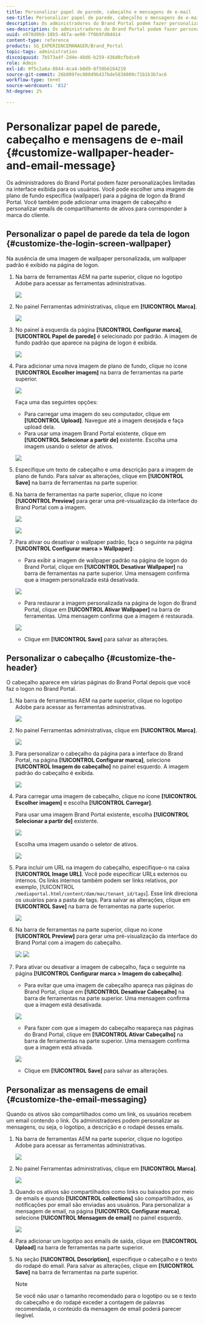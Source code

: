 ```yaml
---
title: Personalizar papel de parede, cabeçalho e mensagens de e-mail
seo-title: Personalizar papel de parede, cabeçalho e mensagens de e-mail
description: Os administradores do Brand Portal podem fazer personalizações limitadas na interface exibida para os usuários. Você pode escolher uma imagem de plano de fundo específica (wallpaper) para a página de logon da Brand Portal. Você também pode adicionar uma imagem de cabeçalho e personalizar emails de compartilhamento de ativos para corresponder à marca do cliente.
seo-description: Os administradores do Brand Portal podem fazer personalizações limitadas na interface exibida para os usuários. Você pode escolher uma imagem de plano de fundo específica (wallpaper) para a página de logon da Brand Portal. Você também pode adicionar uma imagem de cabeçalho e personalizar emails de compartilhamento de ativos para corresponder à marca do cliente.
uuid: e078d0b9-18b5-467a-ae90-7f0b9fd0d414
content-type: reference
products: SG_EXPERIENCEMANAGER/Brand_Portal
topic-tags: administration
discoiquuid: 7b573a4f-2d4e-48d6-b259-436d0cfbdce9
role: Admin
exl-id: 9f5c2a6a-8844-4ca4-b0d9-8f50b6164219
source-git-commit: 26b009fec800d9b437bde5838009c71b1b3b7ac6
workflow-type: tm+mt
source-wordcount: '812'
ht-degree: 2%

---
```


# Personalizar papel de parede, cabeçalho e mensagens de e-mail {#customize-wallpaper-header-and-email-message}

Os administradores do Brand Portal podem fazer personalizações limitadas na interface exibida para os usuários. Você pode escolher uma imagem de plano de fundo específica (wallpaper) para a página de logon da Brand Portal. Você também pode adicionar uma imagem de cabeçalho e personalizar emails de compartilhamento de ativos para corresponder à marca do cliente.

## Personalizar o papel de parede da tela de logon {#customize-the-login-screen-wallpaper}

Na ausência de uma imagem de wallpaper personalizada, um wallpaper padrão é exibido na página de logon.

1. Na barra de ferramentas AEM na parte superior, clique no logotipo Adobe para acessar as ferramentas administrativas.

   ![](assets/aemlogo.png)

1. No painel Ferramentas administrativas, clique em **[!UICONTROL Marca]**.


   ![](assets/admin-tools-panel-10.png)

1. No painel à esquerda da página **[!UICONTROL Configurar marca]**, **[!UICONTROL Papel de parede]** é selecionado por padrão. A imagem de fundo padrão que aparece na página de logon é exibida.

   ![](assets/default_wallpaper.png)

1. Para adicionar uma nova imagem de plano de fundo, clique no ícone **[!UICONTROL Escolher imagem]** na barra de ferramentas na parte superior.

   ![](assets/choose_wallpaperimage.png)

   Faça uma das seguintes opções:

   * Para carregar uma imagem do seu computador, clique em **[!UICONTROL Upload]**. Navegue até a imagem desejada e faça upload dela.
   * Para usar uma imagem Brand Portal existente, clique em **[!UICONTROL Selecionar a partir de]** existente. Escolha uma imagem usando o seletor de ativos.

   ![](assets/asset-picker.png)

1. Especifique um texto de cabeçalho e uma descrição para a imagem de plano de fundo. Para salvar as alterações, clique em **[!UICONTROL Save]** na barra de ferramentas na parte superior.

1. Na barra de ferramentas na parte superior, clique no ícone **[!UICONTROL Preview]** para gerar uma pré-visualização da interface do Brand Portal com a imagem.

   ![](assets/chlimage_1.png)

   ![](assets/custom-wallpaper-preview.png)

1. Para ativar ou desativar o wallpaper padrão, faça o seguinte na página **[!UICONTROL Configurar marca > Wallpaper]**:

   * Para exibir a imagem de wallpaper padrão na página de logon do Brand Portal, clique em **[!UICONTROL Desativar Wallpaper]** na barra de ferramentas na parte superior. Uma mensagem confirma que a imagem personalizada está desativada.

   ![](assets/chlimage_1-1.png)

   * Para restaurar a imagem personalizada na página de logon do Brand Portal, clique em **[!UICONTROL Ativar Wallpaper]** na barra de ferramentas. Uma mensagem confirma que a imagem é restaurada.

   ![](assets/chlimage_1-2.png)

   * Clique em **[!UICONTROL Save]** para salvar as alterações.



## Personalizar o cabeçalho {#customize-the-header}

O cabeçalho aparece em várias páginas do Brand Portal depois que você faz o logon no Brand Portal.

1. Na barra de ferramentas AEM na parte superior, clique no logotipo Adobe para acessar as ferramentas administrativas.

   ![](assets/aemlogo.png)

1. No painel Ferramentas administrativas, clique em **[!UICONTROL Marca]**.

   ![](assets/admin-tools-panel-11.png)

1. Para personalizar o cabeçalho da página para a interface do Brand Portal, na página **[!UICONTROL Configurar marca]**, selecione **[!UICONTROL Imagem do cabeçalho]** no painel esquerdo. A imagem padrão do cabeçalho é exibida.

   ![](assets/default-header.png)

1. Para carregar uma imagem de cabeçalho, clique no ícone **[!UICONTROL Escolher imagem]** e escolha **[!UICONTROL Carregar]**.

   Para usar uma imagem Brand Portal existente, escolha **[!UICONTROL Selecionar a partir de]** existente.

   ![](assets/choose_wallpaperimage-1.png)

   Escolha uma imagem usando o seletor de ativos.

   ![](assets/asset-picker-header.png)

1. Para incluir um URL na imagem do cabeçalho, especifique-o na caixa **[!UICONTROL Image URL]**. Você pode especificar URLs externos ou internos. Os links internos também podem ser links relativos, por exemplo,
   [!UICONTROL `/mediaportal.html/content/dam/mac/tenant_id/tags`].
Esse link direciona os usuários para a pasta de tags.
Para salvar as alterações, clique em **[!UICONTROL Save]** na barra de ferramentas na parte superior.

   ![](assets/configure_brandingheaderimageurl.png)

1. Na barra de ferramentas na parte superior, clique no ícone **[!UICONTROL Preview]** para gerar uma pré-visualização da interface do Brand Portal com a imagem do cabeçalho.

   ![](assets/chlimage_1-3.png)
   ![](assets/custom_header_preview.png)

1. Para ativar ou desativar a imagem de cabeçalho, faça o seguinte na página **[!UICONTROL Configurar marca > Imagem do cabeçalho]**:

   * Para evitar que uma imagem de cabeçalho apareça nas páginas do Brand Portal, clique em **[!UICONTROL Desativar Cabeçalho]** na barra de ferramentas na parte superior. Uma mensagem confirma que a imagem está desativada.

   ![](assets/chlimage_1-4.png)

   * Para fazer com que a imagem do cabeçalho reapareça nas páginas do Brand Portal, clique em **[!UICONTROL Ativar Cabeçalho]** na barra de ferramentas na parte superior. Uma mensagem confirma que a imagem está ativada.

   ![](assets/chlimage_1-5.png)

   * Clique em **[!UICONTROL Save]** para salvar as alterações.



## Personalizar as mensagens de email {#customize-the-email-messaging}

Quando os ativos são compartilhados como um link, os usuários recebem um email contendo o link. Os administradores podem personalizar as mensagens, ou seja, o logotipo, a descrição e o rodapé desses emails.

1. Na barra de ferramentas AEM na parte superior, clique no logotipo Adobe para acessar as ferramentas administrativas.

   ![](assets/aemlogo.png)

1. No painel Ferramentas administrativas, clique em **[!UICONTROL Marca]**.

   ![](assets/admin-tools-panel-12.png)

1. Quando os ativos são compartilhados como links ou baixados por meio de emails e quando **[!UICONTROL collections]** são compartilhados, as notificações por email são enviadas aos usuários. Para personalizar a mensagem de email, na página **[!UICONTROL Configurar marca]**, selecione **[!UICONTROL Mensagem de email]** no painel esquerdo.

   ![](assets/configure-branding-page-email.png)

1. Para adicionar um logotipo aos emails de saída, clique em **[!UICONTROL Upload]** na barra de ferramentas na parte superior.

1. Na seção **[!UICONTROL Description]**, especifique o cabeçalho e o texto do rodapé do email. Para salvar as alterações, clique em **[!UICONTROL Save]** na barra de ferramentas na parte superior.

   >[!NOTE]
   >
   >Se você não usar o tamanho recomendado para o logotipo ou se o texto do cabeçalho e do rodapé exceder a contagem de palavras recomendada, o conteúdo da mensagem de email poderá parecer ilegível.
